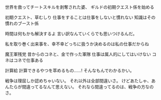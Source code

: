 世界を救ってチートスキルを剥奪された婆、
ギルドの初期クエスト係を始める

初期クエスト、草むしり
仕事をすることは仕事をしないと慣れない
知識はその慣れのブースト係

時間は何もかも解決するよ
言い訳なんていくらでも思いつけるんだ。

私を取り巻く出来事を、幸不幸どっちに扱うか決めるのは私の仕事だからね


魔王軍残党
昔からのコネと、金で作った軍隊
仕事は属人的にしてはいけない
コネはコネで仕事ある

計算給
計算できるやつを萃めるもの……!
そんなもんでわかるかい。

戦争は理屈しか認めちゃいない。
それ以外は全部間違いさ。
けどあたしゃ、あんたらが間違ってるなんて思えない。
それなら間違ってるのは、戦争の方なのさ。